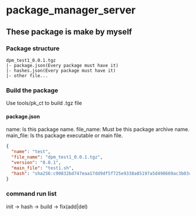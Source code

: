 # package_manager_server

## These package is make by myself

### Package structure
```
dpm_test1_0.0.1.tgz
|- package.json(Every package must have it)
|- hashes.json(Every package must have it)
|- other file...
```
### Build the package
Use tools/pk_ct to build .tgz file

#### package.json
name: Is this package name.
file_name: Must be this package archive name.
main_file: Is ths package executable or main file. 
```json
{
  "name": "test",
  "file_name": "dpm_test1_0.0.1.tgz",
  "version": "0.0.1",
  "main_file": "test1.sh",
  "hash": "sha256:c90832bd747eaa17dd9df5f725e9338a85197a5d498669ac3b034d280de13d25"
}
```
### command run list
init -> hash -> build -> fix(add|del)
